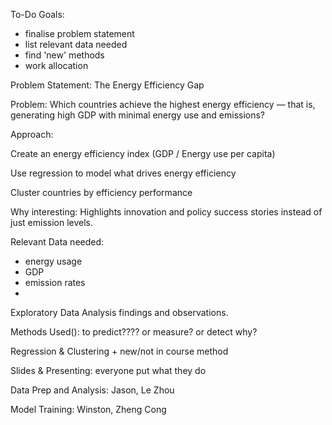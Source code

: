 To-Do Goals:

- finalise problem statement
- list relevant data needed
- find 'new' methods
- work allocation



Problem Statement: The Energy Efficiency Gap

Problem:
Which countries achieve the highest energy efficiency — that is, generating high GDP with minimal energy use and emissions?

Approach:

Create an energy efficiency index (GDP / Energy use per capita)

Use regression to model what drives energy efficiency

Cluster countries by efficiency performance

Why interesting:
Highlights innovation and policy success stories instead of just emission levels.


Relevant Data needed: 

- energy usage
- GDP
- emission rates
- 

Exploratory Data Analysis findings and observations.



Methods Used(): to predict???? or measure? or detect why?

Regression & Clustering + new/not in course method


Slides & Presenting: everyone put what they do

Data Prep and Analysis: Jason, Le Zhou

Model Training: Winston, Zheng Cong
